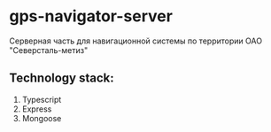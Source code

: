 # gps-navigator-server
Серверная часть для навигационной системы по территории ОАО "Северсталь-метиз"

## Technology stack:
1. Typescript
2. Express
3. Mongoose
